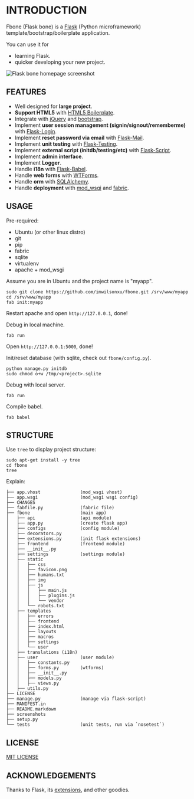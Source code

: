 # INTRODUCTION

Fbone (Flask bone) is a [Flask](http://flask.pocoo.org) (Python microframework) template/bootstrap/boilerplate application.

You can use it for

- learning Flask.
- quicker developing your new project.

![Flask bone homepage screenshot](http://github.com/imwilsonxu/fbone/raw/master/screenshots/flask-bone-homepage-screenshot.png)

## FEATURES

- Well designed for **large project**.
- **Support HTML5** with [HTML5 Boilerplate](https://github.com/h5bp/html5-boilerplate).
- Integrate with [jQuery](http://jquery.com/) and [bootstrap](https://github.com/twitter/bootstrap).
- Implement **user session management (signin/signout/rememberme)** with [Flask-Login](https://github.com/maxcountryman/flask-login).
- Implement **reset password via email** with [Flask-Mail](http://packages.python.org/Flask-Mail/).
- Implement **unit testing** with [Flask-Testing](http://packages.python.org/Flask-Testing/).
- Implement **external script (initdb/testing/etc)** with [Flask-Script](http://flask-script.readthedocs.org/en/latest/).
- Implement **admin interface**.
- Implement **Logger**.
- Handle **i18n** with [Flask-Babel](http://packages.python.org/Flask-Babel/).
- Handle **web forms** with [WTForms](http://wtforms.simplecodes.com/).
- Handle **orm** with [SQLAlchemy](http://www.sqlalchemy.org).
- Handle **deployment** with [mod\_wsgi](flask.pocoo.org/docs/deploying/mod_wsgi/) and [fabric](flask.pocoo.org/docs/patterns/fabric/).

## USAGE

Pre-required:

- Ubuntu (or other linux distro)
- git
- pip
- fabric
- sqlite
- virtualenv
- apache + mod\_wsgi

Assume you are in Ubuntu and the project name is "myapp".

    sudo git clone https://github.com/imwilsonxu/fbone.git /srv/www/myapp
    cd /srv/www/myapp
    fab init:myapp

Restart apache and open `http://127.0.0.1`, done!

Debug in local machine.

    fab run

Open `http://127.0.0.1:5000`, done!

Init/reset database (with sqlite, check out `fbone/config.py`).

    python manage.py initdb
    sudo chmod o+w /tmp/<project>.sqlite

Debug with local server.
    
    fab run

Compile babel.

    fab babel

## STRUCTURE

Use `tree` to display project structure:
    
    sudo apt-get install -y tree
    cd fbone
    tree

Explain:

    ├── app.vhost               (mod_wsgi vhost)
    ├── app.wsgi                (mod_wsgi wsgi config)
    ├── CHANGES
    ├── fabfile.py              (fabric file)
    ├── fbone                   (main app)
    │   ├── api                 (api module)
    │   ├── app.py              (create flask app)
    │   ├── configs             (config module)
    │   ├── decorators.py
    │   ├── extensions.py       (init flask extensions)
    │   ├── frontend            (frontend module)
    │   ├── __init__.py
    │   ├── settings            (settings module)
    │   ├── static
    │   │   ├── css
    │   │   ├── favicon.png
    │   │   ├── humans.txt
    │   │   ├── img
    │   │   ├── js
    │   │   │   ├── main.js
    │   │   │   ├── plugins.js
    │   │   │   └── vendor
    │   │   └── robots.txt
    │   ├── templates
    │   │   ├── errors
    │   │   ├── frontend
    │   │   ├── index.html
    │   │   ├── layouts 
    │   │   ├── macros
    │   │   ├── settings
    │   │   └── user
    │   ├── translations (i18n)
    │   ├── user                (user module)
    │   │   ├── constants.py
    │   │   ├── forms.py        (wtforms)
    │   │   ├── __init__.py
    │   │   ├── models.py
    │   │   ├── views.py
    │   ├── utils.py
    ├── LICENSE
    ├── manage.py               (manage via flask-script)
    ├── MANIFEST.in
    ├── README.markdown
    ├── screenshots
    ├── setup.py
    └── tests                   (unit tests, run via `nosetest`)


## LICENSE

[MIT LICENSE](http://www.tldrlegal.com/license/mit-license)

## ACKNOWLEDGEMENTS

Thanks to Flask, its [extensions](http://flask.pocoo.org/extensions/), and other goodies.
